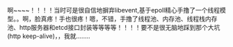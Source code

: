 啊~~~~！！！！当时可是很自信地摒弃libevent,基于epoll精心手撸了一个线程模型。。啊，脸真疼！手也很疼！嗯，不错，手撸了线程池、内存池、线程栈内存池、http服务器和etcd接口封装等等等等！！！！要不是很无脑地踩到那个大坑(http keep-alive)，，我就........
